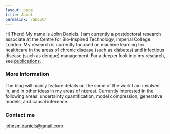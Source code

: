 ```yaml
---
layout: page
title: About
permalink: /about/
---
```


Hi There! My name is John Daniels. I am currently a postdoctoral research associate at the Centre for Bio-Inspired Technology, Imperial College London. My research is currently focused on machine learning for healthcare in the areas of chronic disease (such as diabetes) and infectious disease (such as dengue) management. For a deeper look into my research, see [publications](https://scholar.google.com/citations?hl=en&user=TGzM-T8AAAAJ).

### More Information
The blog will mainly feature details on the some of the work I am involved in, and in other ideas in my areas of nterest. Currently interested in the following areas: uncertainty quantification, model compression, generative models, and causal inference.  

### Contact me 
[johnsm.daniels@gmail.com](mailto:johnsm.daniels@gmail.com)



